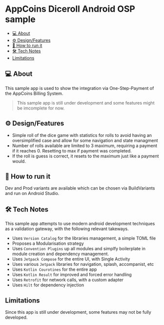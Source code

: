 # AppCoins Diceroll Android OSP sample

   - [💻 About](#-about)
   - [⚙️ Design/Features](#️-designfeatures)
   - [🚀 How to run it](#-how-to-run-it)
   - [🛠 Tech Notes](#-tech-notes)
   - [Limitations](#limitations)

## 💻 About

This sample app is used to show the integration via One-Step-Payment of the AppCoins Billing System.

> This sample app is still under development and some features might be imcomplete for now.

## ⚙️ Design/Features

- Simple roll of the dice game with statistics for rolls to avoid having an oversimplified case and allow for some navigation and state managment
- Number of rolls available are limited to 3 maximum, requiring a payment if it reaches 0. Resetting to max if payment was completed.
- If the roll is guess is correct, it resets to the maximum just like a payment would.

## 🚀 How to run it

Dev and Prod variants are available which can be chosen via BuildVariants and run on Android Studio.

## 🛠 Tech Notes

This sample app attempts to use modern android development techniques as a validation gateway, with the following relevant takeways.
* Uses `Version Catalog` for the libraries management, a simple TOML file
* Proposes a Modularisation strategy
* Uses `Convention Plugins` up all modules and simplfy boilerplate in module creation and dependency management.
* Uses `Jetpack Compose` for the entire UI, with Single Activity
* Uses various `Jetpack` libraries for navigation, splash, accompanist, etc
* Uses `Kotlin Courotines` for the entire app
* Uses `Kotlin Result` for improved and forced error handling
* Uses `Retrofit` for network calls, with a custom adapter
* Uses `Hilt` for dependency injection

## Limitations

Since this app is still under development, some features may not be fully developed.
